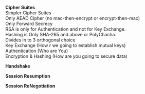 **Cipher Suites**  
Simpler Cipher Suites  
Only AEAD Cipher (no mac-then-encrypt or encrypt-then-mac)    
Only Forward Secrecy  
RSA is only for Authentication and not for Key Exchange.  
Hashing is Only SHA-265 and above or PolyChacha.  
Divides in to 3 orthogonal choice  
  Key Exchange  (How r we going to establish mutual keys)  
  Authentication  (Who are You)  
  Encryption & Hashing  (How are you going to secure data)  

**Handshake**  

**Session Resumption**  

**Session ReNegotiation**  
